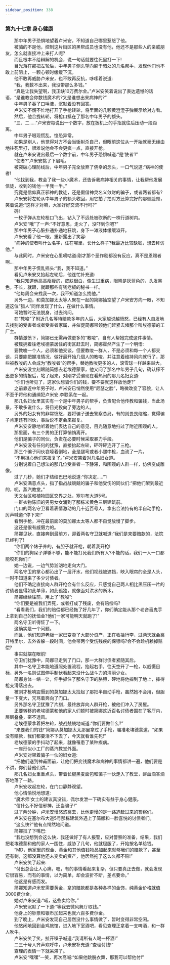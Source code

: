 ```yaml
---
sidebar_position: 338
---
```

### 第九十七章 身心健康  


　　那中年男子恐惧地望着卢米安，不知道自己哪里惹怒了他。  
　　被骗的不是他，控制这片街区的黑帮成员也没有他，他还不是那些人的亲戚朋友，怎么就直接冲上来打人呢?  
　　而且根本不给辩解的机会，说一句话就要往死里打一下!  
　　目光落在那把左轮后，中年男子侧头望向躲于暗处的几名帮手，发现他们也不敢上前阻止，一颗心顿时缓缓下沉。  
　　他不敢再威胁卢米安，也不敢再反抗，哆嗦着说道:  
　　“我，我数不出来，我没带那么多钱。”  
　　“真是让我失望啊，我正缺10万费尔金。”卢米安笑着说出了表达遗憾的话语，“是谁教会你数钱魔术的?又是谁想出来病神的?”  
　　中年男子吞了口唾液，沉默着没有回答。  
　　卢米安不慌不忙地打开了手枪转轮，将里面的几颗黄澄澄子弹展示给对方看。  
　　然后，他合拢转轮，将枪口抵在了那名中年男子的额头。  
　　“三、二..…”卢米安每说出一个数字，放在扳机上的手指就往后压动一段距离。  
　　中年男子眼现慌乱，惶恐异常。  
　　如果是别人，他觉得对方不会当街射杀自己，但眼前这位从一开始就毫无缘由地往死里打，很难说他会不会更疯一点，直接开枪。  
　　就在卢米安说出最后一个数字前，中年男子恐惧喊道:“是‘使者’!”  
　　“使者?”卢米安挑了下眉毛。  
　　被突破心理防线后，中年男子完全放弃了侥幸的念头，一口气说道:“病神的使者!  
　　“他找到我，教会了我一些小魔术，还告诉我病神相关的事情，让我帮他发展信徒，收到的钱他一半我一半。”  
　　究竟是信仰真正邪神的教徒，还是假借神灵名义敛财的骗子，或者两者都有?  
　　卢米安将左轮从中年男子的额头收回，用它拍了拍对方还算完好的那侧脸颊，笑着说道:“这样才对嘛，大家好好交流不行吗?”  
　　砰!  
　　一枚子弹从左轮枪口飞出，钻入了不远处被砍断的一株行道树内。  
　　卢米安“哦”了一声:“不好意思，走火了，没吓到你吧?”  
　　那中年男子心脏扑通扑通地狂跳，身下一滩液体缓缓溢开。  
　　卢米安看了他一眼，重新露出了笑容:  
　　“病神的使者叫什么名字，住在哪里，长什么样子?我最近比较缺钱，想去拜访他。”  
　　与此同时，卢米安在心里嘀咕道:刚才那个恶作剧都没有反应，真不是恩赐者啊...  
　　那中年男子慌乱摇头:“我，我不知道。”  
　　看见卢米安又抬起左轮后，他连忙补充道:  
　　“我只知道他高高瘦瘦的，皮肤很白，像生过重病，眼睛是灰蓝色的，头发黑色，不长，就跟，就跟那些有钱老板的秘书一样。  
　　“他每周会来找我一次，我不知道怎么找他。”  
　　另外一边，和莫加娜太太等人聚在一起的简娜抽空望了卢米安方向一眼，不知道这位“猎人”同伴发现了什么，在做什么事情。  
　　可她暂时无法脱身，过去询问。  
　　在“教唆”了附近几名等待赔款多年的人后，大家越说越愤怒，已经有人自发地去找别的受害者或者受害者家属，并催促简娜带领他们赶紧去堵那个叫埃德蒙的工厂主。  
　　群情激愤下，简娜已无需再做更多的“教唆”，自有人帮她完成这件事情。  
　　被簇拥着往老埃德蒙居住的街区赶去时，简娜霍然产生了一个明悟:  
　　要教唆一个人，必须和他交谈，但要教唆一群人，不是必须和每一个人都交谈，只要能把握准情况，做好最开始几個人的教唆，并注意着维持风向就行了，那些被教唆的人会成为“教唆者”的帮手，替她教唆更多的人，滚雪球一样越来越大。  
　　卢米安没立刻跟随简娜去老埃德蒙家，他又问了那名中年男子几句，确认榨不出更多的情报后，站了起来，对刚才受骗现在看热闹的那几名妇女道:  
　　“你们也听见了，这家伙想骗你们的钱，要不要就这样放他走?”  
　　之前靠近中年男子时，卢米安已悄然使用“尼瑟之脸”，略微改变了容貌，让人不至于将他和通缉犯卢米安.李联系在一起。  
　　那几名妇女里其实有一个是中年男子的帮手，负责配合他传教和骗钱，当此场景，不敢多说什么，将目光投向了旁边的人。  
　　另外的妇女有的非常愤怒，要将骗子送去警察总局，有的则畏畏缩缩，觉得骗子肯定还有同伙，事后说不定会来报复。  
　　卢米安安静地听着她们表达自己的意见，目光随意地扫过了附近围观的人。  
　　那里面，有三个男的正打算悄悄离开。  
　　他们是骗子的同伙，负责在必要时候采取暴力手段。  
　　卢米安没有任何的犹豫，直接抬起左轮，砰砰砰连开了三枪。  
　　那三个骗子同伙哀嚎着倒地，全是腿弯或者小腿中枪，血流了一片。  
　　“不用担心他们来报复了。”卢米安笑着对几名妇女道。  
　　分别说着自己想法的那几位受害者一下静滞，和围观的人群一样，仿佛变成雕像。  
　　过了几秒，她们才结结巴巴地说道:“你决定..…”1  
　　卢米安满意点头，指了指战战兢兢的骗子和他受伤的同伙们:“把他们架到最近的，呃，蒸汽教堂。”  
　　天文台区和植物园区交界之处，塞尔布大道5号。  
　　一群衣物陈旧的男男女女涌到了那栋米黄色三层建筑前。  
　　门口的两名守卫看着表情激动的几十近百号人，拿出合法持有的半自动手枪，厉声喊道:“停下来!”  
　　看到手枪，冲在最前面的莫加娜太太等人都不自觉放慢了脚步。  
　　这还是很有威慑力的。  
　　简娜见状，直接奔到最前方，迎着两名守卫就喊道:“我们是来要赔款的，法院已经判了!  
　　“你们两个婊子养的，有胆子就开枪，朝着我开枪!  
　　“你们的狗屎子弹够不够，能不能打死我们所有人?不能的话，我们一人一口都能咬死你们!”  
　　她一边说，一边气势汹汹地走向大门。  
　　两名守卫的掌心都沁出了一层汗水，他们视线被遮挡，映入眼帘的全是人头，一时不知道来了多少讨债者。  
　　他们不确定直接向人群开枪会有什么反应，只感觉自己两人相比黑压压一片的讨债者显得如此单薄，如此孤独，就像面对洪水的断木。  
　　简娜继续往前，用上了“教唆”:  
　　“你们要是被我们弄死，或者打成了残废，会有赔偿吗?  
　　“看看我们，我们的赔偿都已经拖了好几年了，你们确定能从那个老吝啬鬼手上拿到自己的抚恤金?他们一家可能明天就跑了!”  
　　两名守卫听得怔了一下。  
　　这确实是一个问题。  
　　而且，他们知道老板一家已变卖了大部分资产，正在收拾行李，过两天就会离开特里尔，去外省躲一段时间，他会带两个受伤残疾的保镖吗?会不会趁机赖掉赔偿?  
　　事实就摆在眼前!  
　　守卫们犹豫中，简娜已走到了门口，那一大群讨债者紧随其后。  
　　其中一名守卫本能地遵照处置流程，抬起右手，往天空开了一枪，以威慑目标，另外一名则试图伸手制伏看起来没什么战斗力的清丽少女。  
　　简娜身体一缩一让，伸手抓住了那名守卫的胳膊，砰地将他摔到了地上，摔得枪支滑落出去。  
　　被刚才枪响震慑到的莫加娜太太捡起了那把半自动手枪，虽然她不会用，但胆量一下变大，咒骂着奔向了门口。  
　　另外那名守卫犹豫了片刻，最终放弃向人群开枪，被他们冲入了房屋。  
　　正要转移的老埃德蒙和他的家人们顿时被简娜这近百名讨债者围在了客厅内，层层叠叠，密不透风。  
　　老埃德蒙拿着把左轮，战战兢兢地喊道:“你们要做什么?”  
　　“来要我们的钱!”简娜从莫加娜太太那里拿过了手枪，瞄准老埃德蒙道，“如果没有赔款，我们都要活不下去了，今天就看谁先死!”  
　　老埃德蒙的手抖动了起来，就像罹患了某种疾病。  
　　一座形似小工厂的蒸汽教堂外面。  
　　卢米安对架着骗子一伙的妇女道:  
　　“把他们送到神甫面前，让他们把变钱魔术和病神的事情都讲一遍，他们要是不讲，你们替他们讲。”  
　　那几名妇女重重点头，带着长棍黑麦面包和骗子一伙走入了教堂，鲜血滴答滴答地落了一路。  
　　卢米安收起左轮，在门口静静观望。  
　　他心情愉悦地想道:  
　　“魔术师’女士的建议真没错，偶尔发泄一下确实有益于身心健康。  
　　“信什么不好信邪神，还当骗子!”  
　　过了两分钟，卢米安慢悠悠离去，比他更慢的是一路追赶过来的警察们。  
　　卢米安在塞尔布大道5号那栋建筑外遇上了简娜和一脸喜悦的讨债者们。  
　　“这么快?”他有点愕然地问道。  
　　简娜抿了下嘴巴:  
　　“我也没想到会这么快，我还做好了有人报警，应对警察的准备，结果，我们把老埃德蒙和他的家人一围住，威胁了几句，他就屈服了，开始按名单给钱。  
　　“MD，他家里的现金、黄金和其他值钱物品加起来就够我们的赔款了，甚至还有剩，这都没算他还未变卖的资产，他居然拖了这么久都不赔!”  
　　卢米安笑了起来:  
　　“付出总会让人心痛，嗯，有的事情看起来复杂，但只要真正去做，就会发现它很容易，而有的事情，以为简单，却会波折不断，差点要命。”  
　　他这是有感而发。  
　　简娜知道卢米安需要黄金，拿的赔款都是各种各样的金饰，纯黄金价格就值3000费尔金。  
　　她对卢米安道:“喏，这些卖给你。”  
　　卢米安沉默了一下道:“等我去微风舞厅取钱。”  
　　他身上的钞票和银币加起来也就六百多费尔金。  
　　到了晚上，卢米安发现自己居然没什么事情做了，暂时变得非常空闲。  
　　他悠闲地回到金鸡旅馆，进入地下室酒吧，看见查理正拿着一支啤酒，和一群人吹牛。  
　　卢米安笑了笑，扯开嗓子喊道:“我请所有人喝一杯酒!”  
　　二三十号人齐声欢呼中，卢米安补充道:“查理付钱!”  
　　查理的表情一下就呆滞了。  
　　卢米安“嘿嘿”一笑，再次高喊:“如果他跳脱衣舞，那我可以帮他付!”  
